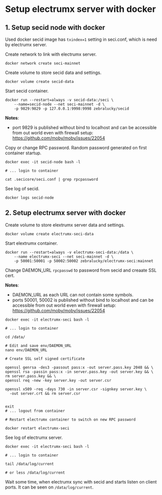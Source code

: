 # Setup electrumx server with docker

## 1. Setup secid node with docker

Used docker secid image has `txindex=1` setting in seci.conf,
which is need by electrumx server.

Create network to link with electrumx server.

```
docker network create seci-mainnet
```

Create volume to store secid data and settings.

```
docker volume create secid-data
```

Start secid container.

```
docker run --restart=always -v secid-data:/seci \
    --name=secid-node --net seci-mainnet -d \
    -p 9829:9829 -p 127.0.0.1:9998:9998 zebralucky/secid
```

**Notes**:
 - port 9829 is published without bind to localhost and can be
 accessible from out world even with firewall setup:
 https://github.com/moby/moby/issues/22054

Copy or change RPC password. Random password generated
on first container startup.

```
docker exec -it secid-node bash -l

# ... login to container

cat .secicore/seci.conf | grep rpcpassword
```

See log of secid.

```
docker logs secid-node
```

## 2. Setup electrumx server with docker

Create volume to store elextrumx server data and settings.

```
docker volume create electrumx-seci-data
```

Start elextrumx container.

```
docker run --restart=always -v electrumx-seci-data:/data \
    --name electrumx-seci --net seci-mainnet -d \
    -p 50001:50001 -p 50002:50002 zebralucky/electrumx-seci:mainnet
```

Change DAEMON_URL `rpcpasswd` to password from secid and creaate SSL cert.

**Notes**:
 - DAEMON_URL as each URL can not contain some symbols.
 - ports 50001, 50002 is published without bind to localhost and can be
 accessible from out world even with firewall setup:
 https://github.com/moby/moby/issues/22054

```
docker exec -it electrumx-seci bash -l

# ... login to container

cd /data/

# Edit and save env/DAEMON_URL
nano env/DAEMON_URL

# Create SSL self signed certificate

openssl genrsa -des3 -passout pass:x -out server.pass.key 2048 && \
openssl rsa -passin pass:x -in server.pass.key -out server.key && \
rm server.pass.key && \
openssl req -new -key server.key -out server.csr

openssl x509 -req -days 730 -in server.csr -signkey server.key \
  -out server.crt && rm server.csr


exit
# ... logout from container

# Restart electrumx container to switch on new RPC password

docker restart electrumx-seci
```

See log of electrumx server.

```
docker exec -it electrumx-seci bash -l

# ... login to container

tail /data/log/current

# or less /data/log/current
```

Wait some time, when electrumx sync with secid and
starts listen on client ports. It can be seen on `/data/log/current`.
